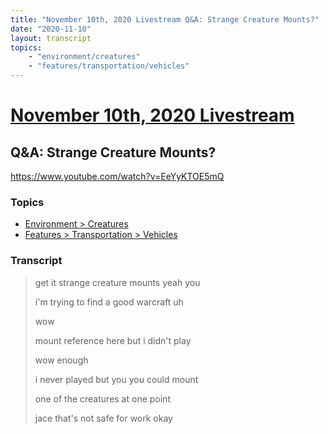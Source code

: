 ```yaml
---
title: "November 10th, 2020 Livestream Q&A: Strange Creature Mounts?"
date: "2020-11-10"
layout: transcript
topics:
    - "environment/creatures"
    - "features/transportation/vehicles"
---
```

# [November 10th, 2020 Livestream](../2020-11-10.md)
## Q&A: Strange Creature Mounts?
https://www.youtube.com/watch?v=EeYyKTOE5mQ

### Topics
* [Environment > Creatures](../topics/environment/creatures.md)
* [Features > Transportation > Vehicles](../topics/features/transportation/vehicles.md)

### Transcript

> get it strange creature mounts yeah you
> 
> i'm trying to find a good warcraft uh
> 
> wow
> 
> mount reference here but i didn't play
> 
> wow enough
> 
> i never played but you you could mount
> 
> one of the creatures at one point
> 
> jace that's not safe for work okay
> 
